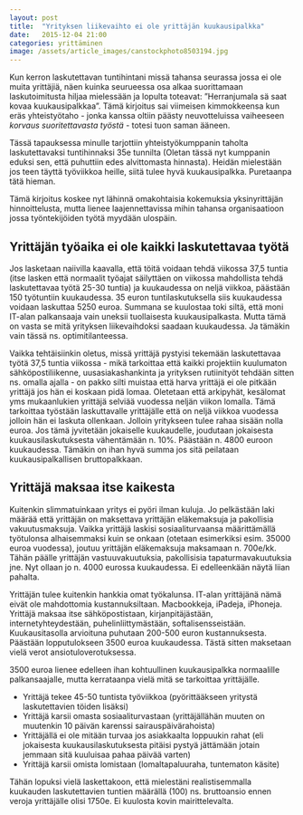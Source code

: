 ```yaml
---
layout: post
title:  "Yrityksen liikevaihto ei ole yrittäjän kuukausipalkka"
date:   2015-12-04 21:00
categories: yrittäminen
image: /assets/article_images/canstockphoto8503194.jpg
---
```


Kun kerron laskutettavan tuntihintani missä tahansa seurassa jossa ei ole muita yrittäjiä, näen kuinka seurueessa osa alkaa suorittamaan laskutoimitusta hiljaa mielessään ja lopulta toteavat: ”Herranjumala sä saat kovaa kuukausipalkkaa”. Tämä kirjoitus sai viimeisen kimmokkeensa kun eräs yhteistyötaho - jonka kanssa oltiin päästy neuvotteluissa vaiheeseen *korvaus suoritettavasta työstä* - totesi tuon saman ääneen.

Tässä tapauksessa minulle tarjottiin yhteistyökumppanin taholta laskutettavaksi tuntihinnaksi 35e tunnilta (Oletan tässä nyt kumppanin eduksi sen, että puhuttiin edes alvittomasta hinnasta). Heidän mielestään jos teen täyttä työviikkoa heille, siitä tulee hyvä kuukausipalkka. Puretaanpa tätä hieman.

Tämä kirjoitus koskee nyt lähinnä omakohtaisia kokemuksia yksinyrittäjän hinnoittelusta, mutta lienee laajennettavissa mihin tahansa organisaatioon jossa työntekijöiden työtä myydään ulospäin.

## Yrittäjän työaika ei ole kaikki laskutettavaa työtä

Jos lasketaan naiivilla kaavalla, että töitä voidaan tehdä viikossa 37,5 tuntia (itse lasken että normaalit työajat säilyttäen on viikossa mahdollista tehdä laskutettavaa työtä 25-30 tuntia)  ja kuukaudessa on neljä viikkoa, päästään 150 työtuntiin kuukaudessa. 35 euron tuntilaskutuksella siis kuukaudessa voidaan laskuttaa 5250 euroa. Summana se kuulostaa toki siltä, että moni IT-alan palkansaaja vain uneksii tuollaisesta kuukausipalkasta. Mutta tämä on vasta se mitä yrityksen liikevaihdoksi saadaan kuukaudessa. Ja tämäkin vain tässä ns. optimitilanteessa.

Vaikka tehtäisiinkin oletus, missä yrittäjä pystyisi tekemään laskutettavaa työtä 37,5 tuntia viikossa - mikä tarkoittaa että kaikki projektiin kuulumaton sähköpostiliikenne, uusasiakashankinta ja yrityksen rutiinityöt tehdään sitten ns. omalla ajalla - on pakko silti muistaa että harva yrittäjä ei ole pitkään yrittäjä jos hän ei koskaan pidä lomaa. Oletetaan että arkipyhät, kesälomat yms mukaanlukien yrittäjä selviää vuodessa neljän viikon lomalla. Tämä tarkoittaa työstään laskuttavalle yrittäjälle että on neljä viikkoa vuodessa jolloin hän ei laskuta ollenkaan. Jolloin yritykseen tulee rahaa sisään nolla euroa. Jos tämä jyvitetään jokaiselle kuukaudelle, joudutaan jokaisesta kuukausilaskutuksesta vähentämään n. 10%. Päästään n. 4800 euroon kuukaudessa. Tämäkin on ihan hyvä summa jos sitä peilataan kuukausipalkallisen bruttopalkkaan.

## Yrittäjä maksaa itse kaikesta

Kuitenkin slimmatuinkaan yritys ei pyöri ilman kuluja. Jo pelkästään laki määrää että yrittäjän on maksettava yrittäjän eläkemaksuja ja pakollisia vakuutusmaksuja. Vaikka yrittäjä laskisi sosiaaliturvaansa määrittämällä työtulonsa alhaisemmaksi kuin se onkaan (otetaan esimerkiksi esim. 35000 euroa vuodessa), joutuu yrittäjän eläkemaksuja maksamaan n. 700e/kk. Tähän päälle yrittäjän vastuuvakuutuksia, pakollisisia tapaturmavakuutuksia jne. Nyt ollaan jo n. 4000 eurossa kuukaudessa. Ei edelleenkään näytä liian pahalta.

Yrittäjän tulee kuitenkin hankkia omat työkalunsa. IT-alan yrittäjänä nämä eivät ole mahdottomia kustannuksiltaan. Macbookkeja, iPadeja, iPhoneja. Yrittäjä maksaa itse sähköpostistaan, kirjanpitäjästään, internetyhteydestään, puhelinliittymästään, softalisensseistään. Kuukausitasolla arvioituna puhutaan 200-500 euron kustannuksesta. Päästään lopputulokseen 3500 euroa kuukaudessa. Tästä sitten maksetaan vielä verot ansiotuloverotuksessa.

3500 euroa lienee edelleen ihan kohtuullinen kuukausipalkka normaalille palkansaajalle, mutta kerrataanpa vielä mitä se tarkoittaa yrittäjälle.

 * Yrittäjä tekee 45-50 tuntista työviikkoa (pyörittääkseen yritystä laskutettavien töiden lisäksi)
 * Yrittäjä karsii omasta sosiaaliturvastaan (yrittäjällähän muuten on muutenkin 10 päivän karenssi sairauspäivärahoista)
 * Yrittäjällä ei ole mitään turvaa jos asiakkaalta loppuukin rahat (eli jokaisesta kuukausilaskutuksesta pitäisi pystyä jättämään jotain jemmaan sitä kuuluisaa pahaa päivää varten)
 * Yrittäjä karsii omista lomistaan (lomaltapaluuraha, tuntematon käsite)

Tähän lopuksi vielä laskettakoon, että mielestäni realistisemmalla kuukauden laskutettavien tuntien määrällä (100) ns. bruttoansio ennen veroja yrittäjälle olisi 1750e. Ei kuulosta kovin mairittelevalta.

